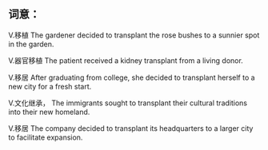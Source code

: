 ## 词意：
V.移植
The gardener decided to transplant the rose bushes to a sunnier spot in the garden.

V.器官移植
The patient received a kidney transplant from a living donor.

V.移居
After graduating from college, she decided to transplant herself to a new city for a fresh start.

V.文化继承，
The immigrants sought to transplant their cultural traditions into their new homeland.

V.移居
The company decided to transplant its headquarters to a larger city to facilitate expansion.

